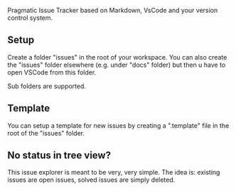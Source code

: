 
Pragmatic Issue Tracker based on Markdown, VsCode and your version control system.

## Setup

Create a folder "issues" in the root of your workspace.
You can also create the "issues" folder elsewhere (e.g. under "docs" folder) but then u have to open VSCode from this folder.

Sub folders are supported.

## Template

You can setup a template for new issues by creating a ".template" file in the root of the "issues" folder.

## No status in tree view?

This issue explorer is meant to be very, very simple. The idea is: existing issues are open issues,
solved issues are simply deleted.
